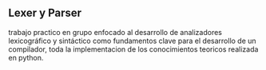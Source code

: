 ## Lexer y Parser
trabajo practico en grupo enfocado al desarrollo de analizadores lexicográfico y sintáctico como fundamentos clave para el desarrollo de un compilador, 
toda la implementacion de los conocimientos teoricos realizada en python.
